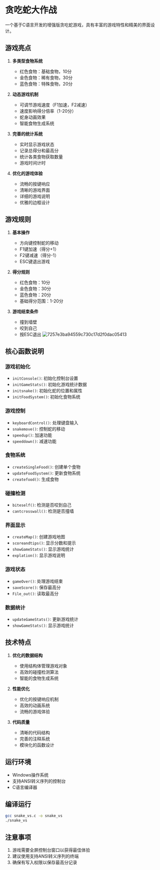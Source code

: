 # 贪吃蛇大作战

一个基于C语言开发的增强版贪吃蛇游戏，具有丰富的游戏特性和精美的界面设计。

## 游戏亮点

1. **多类型食物系统**
   - 红色食物：基础食物，10分
   - 金色食物：稀有食物，30分
   - 蓝色食物：特殊食物，20分

2. **动态游戏机制**
   - 可调节游戏速度（F1加速，F2减速）
   - 速度影响得分倍率（1-20分）
   - 蛇身动画效果
   - 智能食物生成系统

3. **完善的统计系统**
   - 实时显示游戏状态
   - 记录总得分和最高分
   - 统计各类食物获取数量
   - 游戏时间计时

4. **优化的游戏体验**
   - 流畅的按键响应
   - 清晰的游戏界面
   - 详细的游戏说明
   - 优雅的边框设计

## 游戏规则

1. **基本操作**
   - 方向键控制蛇的移动
   - F1键加速（得分+1）
   - F2键减速（得分-1）
   - ESC键退出游戏

2. **得分规则**
   - 红色食物：10分
   - 金色食物：30分
   - 蓝色食物：20分
   - 基础得分范围：1-20分

3. **游戏结束条件**
   - 撞到墙壁
   - 咬到自己
   - 按ESC退出
![7257e3ba94559c730c17d2f0dac05413](https://github.com/user-attachments/assets/2651e148-3dc3-4dbf-b743-6d497944421f)

## 核心函数说明

### 游戏初始化
- `initConsole()`: 初始化控制台设置
- `initGameStats()`: 初始化游戏统计数据
- `initsnake()`: 初始化蛇的位置和属性
- `initFoodSystem()`: 初始化食物系统

### 游戏控制
- `keyboardControl()`: 处理键盘输入
- `snakemove()`: 控制蛇的移动
- `speedup()`: 加速功能
- `speeddown()`: 减速功能

### 食物系统
- `createSingleFood()`: 创建单个食物
- `updateFoodSystem()`: 更新食物系统
- `createfood()`: 生成食物

### 碰撞检测
- `biteself()`: 检测是否咬到自己
- `cantcrosswall()`: 检测是否撞墙

### 界面显示
- `createMap()`: 创建游戏地图
- `scoreandtips()`: 显示分数和提示
- `showGameStats()`: 显示游戏统计
- `explation()`: 显示游戏说明

### 游戏状态
- `gameOver()`: 处理游戏结束
- `saveScore()`: 保存最高分
- `File_out()`: 读取最高分

### 数据统计
- `updateGameStats()`: 更新游戏统计
- `showGameStats()`: 显示游戏统计

## 技术特点

1. **优化的数据结构**
   - 使用结构体管理游戏对象
   - 高效的碰撞检测算法
   - 智能的食物生成系统

2. **性能优化**
   - 优化的按键响应机制
   - 高效的动画系统
   - 流畅的游戏体验

3. **代码质量**
   - 清晰的代码结构
   - 完善的注释系统
   - 模块化的函数设计

## 运行环境

- Windows操作系统
- 支持ANSI转义序列的控制台
- C语言编译器

## 编译运行

```bash
gcc snake_vs.c -o snake_vs
./snake_vs
```

## 注意事项

1. 游戏需要全屏控制台窗口以获得最佳体验
2. 建议使用支持ANSI转义序列的终端
3. 确保有写入权限以保存最高分记录
